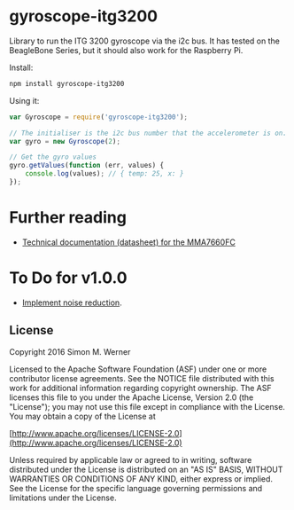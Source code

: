 # gyroscope-itg3200

Library to run the ITG 3200 gyroscope via the i2c bus.  It has tested on the BeagleBone Series, but it should also work for the Raspberry Pi.


Install:

```bash
npm install gyroscope-itg3200
```

Using it:

```javascript
var Gyroscope = require('gyroscope-itg3200');

// The initialiser is the i2c bus number that the accelerometer is on.
var gyro = new Gyroscope(2);

// Get the gyro values
gyro.getValues(function (err, values) {
    console.log(values); // { temp: 25, x: }
});
```

# Further reading
- [Technical documentation (datasheet) for the MMA7660FC](http://www.farnell.com/datasheets/1670762.pdf)

# To Do for v1.0.0
- [Implement noise reduction](http://stackoverflow.com/questions/1638864/filtering-accelerometer-data-noise).


## License

Copyright 2016 Simon M. Werner

Licensed to the Apache Software Foundation (ASF) under one or more contributor license agreements.  See the NOTICE file distributed with this work for additional information regarding copyright ownership.  The ASF licenses this file to you under the Apache License, Version 2.0 (the "License"); you may not use this file except in compliance with the License.  You may obtain a copy of the License at

  [http://www.apache.org/licenses/LICENSE-2.0](http://www.apache.org/licenses/LICENSE-2.0)

Unless required by applicable law or agreed to in writing, software distributed under the License is distributed on an "AS IS" BASIS, WITHOUT WARRANTIES OR CONDITIONS OF ANY KIND, either express or implied.  See the License for the specific language governing permissions and limitations under the License.
